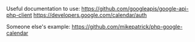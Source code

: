 Useful documentation to use:
    https://github.com/googleapis/google-api-php-client
    https://developers.google.com/calendar/auth

Someone else's example:
    https://github.com/mikepatrick/php-google-calendar